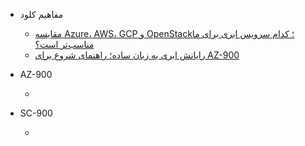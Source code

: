 - مفاهیم کلود
  - [مقایسه Azure، AWS، GCP و OpenStack؛ کدام سرویس ابری برای ما مناسب‌تر است؟](guide/Cloud_Providers_Comparation.md)
  - [رایانش ابری به زبان ساده؛ راهنمای شروع برای AZ-900]()

- AZ-900
  - [ ]()

- SC-900
  - [ ]()
